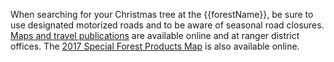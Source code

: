 When searching for your Christmas tree at the {{forestName}},
be sure to use designated motorized roads and to be aware of seasonal road closures.
[Maps and travel publications](https://www.fs.usda.gov/main/giffordpinchot/maps-pubs "Gifford Pinchotmaps and publications") are available online and at ranger district offices.
The [2017 Special Forest Products Map](https://www.avenzamaps.com/maps/670768/gifford-pinchot-national-forest-special-forest-products-map "Gifford Pinchot downloadable maps") is also available online.
